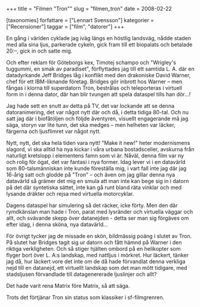 +++
title = "Filmen \"Tron\""
slug = "filmen_tron"
date = 2008-02-22

[taxonomies]
forfattare = ["Lennart Svensson"]
kategorier = ["Recensioner"]
taggar = ["film", "datorer"]
+++

En gång i världen cyklade jag iväg längs en höstlig landsväg, nådde staden med alla sina ljus, parkerade cykeln, gick fram till ett biopalats och betalade 20:–, gick in och satte mig.

Och efter reklam för Göteborgs kex, Timotej schampo och "Wrigley's tuggummi, en smak av paradiset", förflyttades jag till ett samtida L. A. där en datadyrkande Jeff Bridges låg i konflikt med den drakoniske David Warner, chef för ett IBM-liknande företag. Bridges gör inbrott hos Warner – men fångas i klorna till superdatorn Tron, bestrålas och teleporteras i virtuell form in i denna dator, där han blir tvungen att spela dataspel tills han dör...!

Jag hade sett en snutt av detta på TV, det var lockande att se denna datoranimering, det var något nytt där och då, i detta tidiga 80-tal. Och nu satt jag där i biofåtöljen och följde äventyren, visuellt engagerande må jag säga, storyn var lite tunn, det ska medges – men helheten var läcker, färgerna och ljusflimret var något nytt.

Nytt, nytt, det ska hela tiden vara nytt! "Make it new!" heter modernismens slagord, vi ska alltid ha nya kickar i våra urbana bostadsceller, avskurna från naturligt kretslopp i elementens famn som vi är. Nåväl, denna film var ny och rolig för ögat, det var fantasi i nya former. Idag lever vi i en datavärld som 80-talsmänniskan inte kunde föreställa mig, i vart fall inte jag där jag 16-årig satt och glodde på "Tron" – och även om jag gillar denna nya datavärld så grämer det mig en smula att man inte kan bege sig in i datorn på det där syntetiska sättet, inte kan gå runt bland räta vinklar och med lysande dräkter och rejsa med virtuella motorcyklar.

Dagens dataspel har simulering så det räcker, icke förty. Men den där rymdkänslan man hade i Tron, parat med lysränder och virtuella väggar och allt, och svävande skepp över datanejden - detta ser man sig förgäves om efter idag, i denna sköna, nya datavärld...

För övrigt tycker jag de missade en skön, bildmässig poäng i slutet av Tron. På slutet har Bridges tagit sig ur datorn och fått hämnd på Warner i den riktiga verkligheten. Och så stiger hjälten ombord på en helikopter som flyger bort över L. A:s landskap, med nattljus i mörkret. Hur läckert, tänker jag då, hur läckert vore det inte om de då hade förvandlat denna verkliga nejd till en datanejd, ett virtuellt landskap som det man mött tidigare, med stadsljusen förvandlade till datagenererade ljuslinjer och allt?

Det hade varit rena Matrix före Matrix, så att säga.

Trots det förtjänar Tron sin status som klassiker i sf-filmgrenren.
